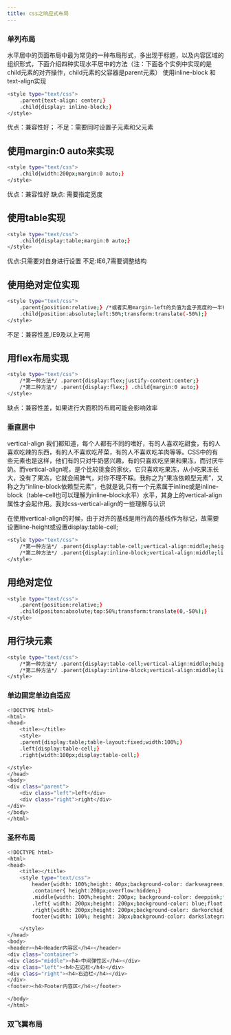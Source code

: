 ```yaml
---
title: css之响应式布局
---
```

### 单列布局
水平居中的页面布局中最为常见的一种布局形式，多出现于标题，以及内容区域的组织形式，下面介绍四种实现水平居中的方法（注：下面各个实例中实现的是child元素的对齐操作，child元素的父容器是parent元素）
使用inline-block 和 text-align实现

``` bash
<style type="text/css">
	.parent{text-align: center;}
	.child{display: inline-block;}
</style>
```
优点：兼容性好；
不足：需要同时设置子元素和父元素
## 使用margin:0 auto来实现
``` bash
<style type="text/css">
	.child{width:200px;margin:0 auto;}
</style>
```

优点：兼容性好
缺点: 需要指定宽度

## 使用table实现
``` bash
<style type="text/css">
	.child{display:table;margin:0 auto;}
</style>
```
优点:只需要对自身进行设置
不足:IE6,7需要调整结构
## 使用绝对定位实现
``` bash
<style type="text/css">
	.parent{position:relative;} /*或者实用margin-left的负值为盒子宽度的一半也可以实现，不过这样就必须知道盒子的宽度，但兼容性好*/ 
	.child{position:absolute;left:50%;transform:translate(-50%);}
</style>
```
不足：兼容性差,IE9及以上可用
## 用flex布局实现
``` bash
<style type="text/css">
	/*第一种方法*/ .parent{display:flex;justify-content:center;}
	/*第二种方法*/ .parent{display:flex;} .child{margin:0 auto;}
</style>
```
缺点：兼容性差，如果进行大面积的布局可能会影响效率
### 垂直居中
vertical-align
我们都知道，每个人都有不同的嗜好，有的人喜欢吃甜食，有的人喜欢吃辣的东西，有的人不喜欢吃芹菜，有的人不喜欢吃羊肉等等。CSS中的有些元素也是这样，他们有的只对牛奶感兴趣，有的只喜欢吃坚果和果冻，而讨厌牛奶。而vertical-align呢，是个比较挑食的家伙，它只喜欢吃果冻，从小吃果冻长大，没有了果冻，它就会闹脾气，对你不理不睬。我称之为“果冻依赖型元素”，又称之为“inline-block依赖型元素”，也就是说,只有一个元素属于inline或是inline-block（table-cell也可以理解为inline-block水平）水平，其身上的vertical-align属性才会起作用。我对css-vertical-align的一些理解与认识

在使用vertical-align的时候，由于对齐的基线是用行高的基线作为标记，故需要设置line-height或设置display:table-cell;


``` bash
<style type="text/css">
	/*第一种方法*/ .parent{display:table-cell;vertical-align:middle;height:20px;}
	/*第二种方法*/ .parent{display:inline-block;vertical-align:middle;line-height:20px;}
</style>
```
## 用绝对定位
``` bash
<style type="text/css">
	.parent{position:relative;} 
	.child{positon:absolute;top:50%;transform:translate(0,-50%);}
</style>
```
## 用行块元素
``` bash
<style type="text/css">
	/*第一种方法*/ .parent{display:table-cell;vertical-align:middle;height:20px;}
	/*第二种方法*/ .parent{display:inline-block;vertical-align:middle;line-height:20px;}
</style>
```
### 单边固定单边自适应

``` bash
<!DOCTYPE html>
<html>
<head>
	<title></title>
	<style>
	.parent{display:table;table-layout:fixed;width:100%;}
	.left{display:table-cell;}
	.right{width:100px;display:table-cell;}

</style>
</head>
<body>
<div class="parent">
	<div class="left">left</div>
	<div class="right">right</div>
</div>
</body>
</html>
```
### 圣杯布局
``` bash
<!DOCTYPE html>
<html>
<head>
	<title></title>
	<style type="text/css">
		header{width: 100%;height: 40px;background-color: darkseagreen;}
		.container{ height:200px;overflow:hidden;}
		.middle{width: 100%;height: 200px; background-color: deeppink;float:left;}
		.left{ width: 200px;height: 200px;background-color: blue;float:left;}
		.right{width: 200px;height: 200px;background-color: darkorchid;float:left;}
		footer{width: 100%; height: 30px;background-color: darkslategray;}

	</style>
</head>
<body>
<header><h4>Header内容区</h4></header>
<div class="container">
<div class="middle"><h4>中间弹性区</h4></div> 
<div class="left"><h4>左边栏</h4></div> 
<div class="right"><h4>右边栏</h4></div>
</div>
<footer><h4>Footer内容区</h4></footer>

</body>
</html>
```
### 双飞翼布局
``` bash
```

